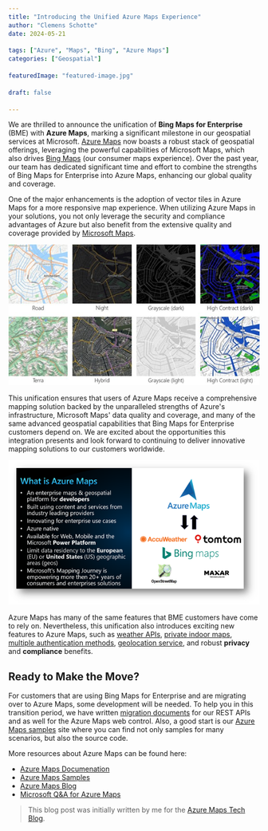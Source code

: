 ```yaml
---
title: "Introducing the Unified Azure Maps Experience"
author: "Clemens Schotte"
date: 2024-05-21

tags: ["Azure", "Maps", "Bing", "Azure Maps"]
categories: ["Geospatial"]

featuredImage: "featured-image.jpg"

draft: false

---
```

 
We are thrilled to announce the unification of **Bing Maps for Enterprise** (BME) with **Azure Maps**, marking a significant milestone in our geospatial services at Microsoft. [Azure Maps](https://azuremaps.com/) now boasts a robust stack of geospatial offerings, leveraging the powerful capabilities of Microsoft Maps, which also drives [Bing Maps](https://bingmaps.com/) (our consumer maps experience). Over the past year, our team has dedicated significant time and effort to combine the strengths of Bing Maps for Enterprise into Azure Maps, enhancing our global quality and coverage.

One of the major enhancements is the adoption of vector tiles in Azure Maps for a more responsive map experience. When utilizing Azure Maps in your solutions, you not only leverage the security and compliance advantages of Azure but also benefit from the extensive quality and coverage provided by [Microsoft Maps](https://www.microsoft.com/maps).

![Azure Maps vector tiles](vectortiles.jpg)
 
This unification ensures that users of Azure Maps receive a comprehensive mapping solution backed by the unparalleled strengths of Azure's infrastructure, Microsoft Maps' data quality and coverage, and many of the same advanced geospatial capabilities that Bing Maps for Enterprise customers depend on. We are excited about the opportunities this integration presents and look forward to continuing to deliver innovative mapping solutions to our customers worldwide.

![What is Azure Maps](what_is_azure_maps.png)
 
Azure Maps has many of the same features that BME customers have come to rely on. Nevertheless, this unification also introduces exciting new features to Azure Maps, such as [weather APIs](https://learn.microsoft.com/rest/api/maps/weather), [private indoor maps](https://learn.microsoft.com/azure/azure-maps/about-creator), [multiple authentication methods](https://learn.microsoft.com/azure/azure-maps/azure-maps-authentication), [geolocation service](https://learn.microsoft.com/en-us/rest/api/maps/geolocation), and robust **privacy** and **compliance** benefits.

## Ready to Make the Move?

For customers that are using Bing Maps for Enterprise and are migrating over to Azure Maps, some development will be needed. To help you in this transition period, we have written [migration documents](https://learn.microsoft.com/en-us/azure/azure-maps/migrate-from-bing-maps) for our REST APIs and as well for the Azure Maps web control. Also, a good start is our [Azure Maps samples](https://samples.azuremaps.com) site where you can find not only samples for many scenarios, but also the source code.

More resources about Azure Maps can be found here:
*	[Azure Maps Documenation](https://docs.azuremaps.com)
*	[Azure Maps Samples](https://samples.azuremaps.com)
*	[Azure Maps Blog](https://blog.azuremaps.com)
*	[Microsoft Q&A for Azure Maps](https://learn.microsoft.com/en-us/answers/tags/209/azure-maps)

> This blog post was initially written by me for the [Azure Maps Tech Blog](https://blog.azuremaps.com).